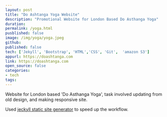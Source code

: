 ```yaml
---
layout: post
title: "Do Ashtanga Yoga Website"
description: "Promotional Website for London Based Do Asthanga Yoga"
duration:
permalink: /yoga.html
pusblished: false
image: /img/yoga/yoga.jpeg
github: 
published: false
tech: ['Jekyll', 'Bootstrap', 'HTML','CSS', 'Git',  'amazon S3']
appurl: https://doashtanga.com
link: https://doashtanga.com
open_source: false
categories: 
- tech
tags:
---
```


Website for London based 'Do Asthanga Yoga', task involved updating from old design, and making responsive site. 

Used [jeckyll static site generator](d) to speed up the workflow.